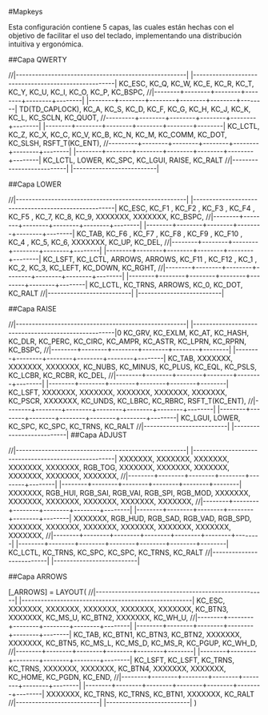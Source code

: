 #Mapkeys

Esta configuración contiene 5 capas, las cuales están hechas con el objetivo de facilitar el uso del teclado, implementando una distribución intuitiva y ergonómica.

##Capa QWERTY

//|-----------------------------------------------------|                    |-----------------------------------------------------|
     KC_ESC,  KC_Q,    KC_W,    KC_E,    KC_R,    KC_T,                         KC_Y,    KC_U,    KC_I,    KC_O,    KC_P,    KC_BSPC,
  //|--------+--------+--------+--------+--------+--------|                    |--------+--------+--------+--------+--------+--------|
  TD(TD_CAPLOCK), KC_A, KC_S,   KC_D,    KC_F,    KC_G,                         KC_H,    KC_J,    KC_K,    KC_L,    KC_SCLN, KC_QUOT,
  //---------+--------+--------+--------+--------+--------|                    |--------+--------+--------+--------+--------+--------|
     KC_LCTL, KC_Z,    KC_X,    KC_C,    KC_V,    KC_B,                         KC_N,    KC_M,    KC_COMM, KC_DOT,  KC_SLSH, RSFT_T(KC_ENT),
  //---------+--------+--------+--------+--------+--------+--------|  |--------+--------+--------+--------+--------+--------+--------|
                                         KC_LCTL, LOWER, KC_SPC,        KC_LGUI, RAISE, KC_RALT
                                      //|--------------------------|  |--------------------------|

##Capa LOWER

  //|-----------------------------------------------------|                    |-----------------------------------------------------|
    KC_ESC,   KC_F1  , KC_F2  , KC_F3  , KC_F4  , KC_F5  ,                      KC_7,    KC_8,    KC_9,    XXXXXXX, XXXXXXX,  KC_BSPC,
  //|--------+--------+--------+--------+--------+--------|                    |--------+--------+--------+--------+--------+--------|
     KC_TAB,  KC_F6  , KC_F7  , KC_F8  , KC_F9  , KC_F10 ,                      KC_4 ,   KC_5,    KC_6,    XXXXXXX,  KC_UP,   KC_DEL,
  //|--------+--------+--------+--------+--------+--------|                    |--------+--------+--------+--------+--------+--------|
     KC_LSFT, KC_LCTL, ARROWS, ARROWS, KC_F11 , KC_F12 ,                       KC_1 ,   KC_2,    KC_3,    KC_LEFT,  KC_DOWN, KC_RGHT,
  //|--------+--------+--------+--------+--------+--------+--------|  |--------+--------+--------+--------+--------+--------+--------| 
                                        KC_LCTL, KC_TRNS, ARROWS,       KC_0, KC_DOT, KC_RALT
                                      //|--------------------------|  |--------------------------|

##Capa RAISE

//|-----------------------------------------------------|                    |-----------------------------------------------------|0
     KC_GRV, KC_EXLM, KC_AT,   KC_HASH, KC_DLR,  KC_PERC,                      KC_CIRC, KC_AMPR, KC_ASTR, KC_LPRN, KC_RPRN, KC_BSPC,
  //|--------+--------+--------+--------+--------+--------|                    |--------+--------+--------+--------+--------+--------|
     KC_TAB, XXXXXXX, XXXXXXX, XXXXXXX, KC_NUBS, KC_MINUS,                     KC_PLUS, KC_EQL, KC_PSLS, KC_LCBR, KC_RCBR, KC_DEL,
  //|--------+--------+--------+--------+--------+--------|                    |--------+--------+--------+--------+--------+--------|
     KC_LSFT, XXXXXXX, XXXXXXX, XXXXXXX, XXXXXXX, XXXXXXX,                      KC_PSCR, XXXXXXX, KC_UNDS, KC_LBRC, KC_RBRC, RSFT_T(KC_ENT),
  //|--------+--------+--------+--------+--------+--------+--------|  |--------+--------+--------+--------+--------+--------+--------|
                                          KC_LGUI, LOWER, KC_SPC,    KC_SPC, KC_TRNS, KC_RALT
                                      //|--------------------------|  |--------------------------|
##Capa ADJUST

  //|-----------------------------------------------------|                    |-----------------------------------------------------|
     XXXXXXX, XXXXXXX,  XXXXXXX, XXXXXXX, XXXXXXX, RGB_TOG,                      XXXXXXX, XXXXXXX, XXXXXXX, XXXXXXX, XXXXXXX, XXXXXXX,
  //|--------+--------+--------+--------+--------+--------|                    |--------+--------+--------+--------+--------+--------|
     XXXXXXX, RGB_HUI, RGB_SAI, RGB_VAI, RGB_SPI, RGB_MOD,                       XXXXXXX, XXXXXXX, XXXXXXX, XXXXXXX, XXXXXXX, XXXXXXX,
  //|--------+--------+--------+--------+--------+--------|                    |--------+--------+--------+--------+--------+--------|
     XXXXXXX, RGB_HUD, RGB_SAD, RGB_VAD, RGB_SPD, XXXXXXX,                       XXXXXXX, XXXXXXX, XXXXXXX, XXXXXXX, XXXXXXX, XXXXXXX,
  //|--------+--------+--------+--------+--------+--------+--------|  |--------+--------+--------+--------+--------+--------+--------|
                                         KC_LCTL, KC_TRNS, KC_SPC,    KC_SPC, KC_TRNS, KC_RALT 
                                      //|--------------------------|  |--------------------------|

##Capa ARROWS

[_ARROWS] = LAYOUT(
  //|-----------------------------------------------------|                    |-----------------------------------------------------|
    KC_ESC,   XXXXXXX, XXXXXXX, XXXXXXX, XXXXXXX, XXXXXXX,                      KC_BTN3, XXXXXXX, KC_MS_U, KC_BTN2, XXXXXXX, KC_WH_U,
  //|--------+--------+--------+--------+--------+--------|                    |--------+--------+--------+--------+--------+--------|
     KC_TAB,  KC_BTN1, KC_BTN3, KC_BTN2, XXXXXXX, XXXXXXX,                      KC_BTN5, KC_MS_L, KC_MS_D, KC_MS_R, KC_PGUP, KC_WH_D,
  //|--------+--------+--------+--------+--------+--------|                    |--------+--------+--------+--------+--------+--------|
    KC_LSFT, KC_LSFT,  KC_TRNS, KC_TRNS, XXXXXXX, XXXXXXX,                      KC_BTN4, XXXXXXX, XXXXXXX, KC_HOME, KC_PGDN, KC_END,
  //|--------+--------+--------+--------+--------+--------+--------|  |--------+--------+--------+--------+--------+--------+--------|
                                         XXXXXXX, KC_TRNS, KC_TRNS,    KC_BTN1, XXXXXXX, KC_RALT
                                      //|--------------------------|  |--------------------------|
  )

                                      
